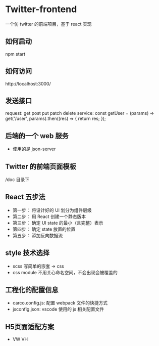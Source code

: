# Twitter-frontend
一个仿 twitter 的前端项目，基于 react 实现

## 如何启动
npm start

## 如何访问
http://localhost:3000/

## 发送接口
request: get post put patch delete
service: const getUser = (params) => get('/user', params).then((res) => {
  return res;
});

## 后端的一个 web 服务
- 使用的是 json-server

## Twitter 的前端页面模板
/doc 目录下

## React 五步法
- 第一步： 将设计好的 UI 划分为组件层级
- 第二步： 用 React 创建一个静态版本
- 第三步： 确定 UI state 的最小（且完整）表示
- 第四步： 确定 state 放置的位置
- 第五步： 添加反向数据流

## style 技术选择
- scss 写简单的嵌套 -> css
- css module 不用关心命名空间，不会出现会被覆盖的

## 工程化的配置信息
- carco.config.js: 配置 webpack 文件的快捷方式
- jsconfig.json: vscode 使用的 js 相关配置文件

## H5页面适配方案
- VW VH